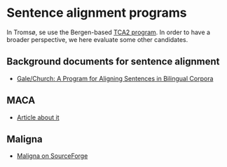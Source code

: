 # Sentence alignment programs


In Tromsø, se use the Bergen-based [TCA2 program](tca2.html). In order to have
a broader perspective, we here evaluate some other candidates.


## Background documents for sentence alignment


* [Gale/Church: A Program for Aligning Sentences in Bilingual Corpora](http://www.aclweb.org/anthology-new/J/J93/J93-1004.pdf)


## MACA


* [Article about it](http://portal.acm.org/citation.cfm?id=1432784.1432898)


## Maligna


* [Maligna on SourceForge](http://align.sourceforge.net/)
